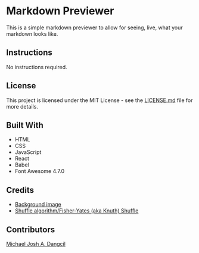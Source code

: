 # Markdown Previewer
This is a simple markdown previewer to allow for seeing, live, what your markdown looks like.

## Instructions
No instructions required.

## License
This project is licensed under the MIT License - see the [LICENSE.md](https://github.com/MichaelJoshDangcil/Concentration-Game/blob/master/LICENSE) file for more details.

## Built With
+ HTML
+ CSS
+ JavaScript
+ React
+ Babel
+ Font Awesome 4.7.0

## Credits
+ [Background image](https://www.toptal.com/designers/subtlepatterns/geometry-2/)
+ [Shuffle algorithm/Fisher-Yates (aka Knuth) Shuffle](http://stackoverflow.com/a/2450976)

## Contributors
[Michael Josh A. Dangcil](https://github.com/MichaelJoshDangcil)
